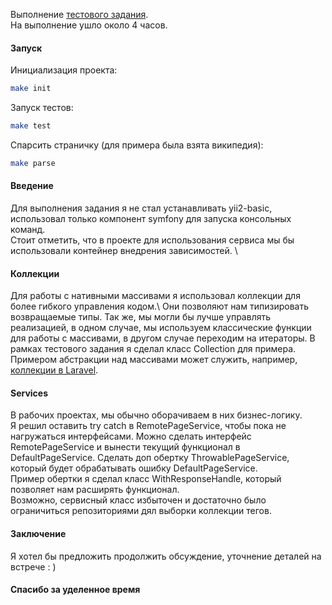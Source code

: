 Выполнение [тестового задания](https://docs.google.com/document/d/1xyS04nHIgH3xFocAu7CD1LxxWIGG5NWXTeRfSa1ZYKg/edit). \
На выполнение ушло около 4 часов.

#### Запуск

Инициализация проекта:
```bash
make init
```

Запуск тестов:
```bash
make test
```

Спарсить страничку (для примера была взята википедия):
```bash
make parse
```

#### Введение

Для выполнения задания я не стал устанавливать yii2-basic, использовал только компонент symfony для запуска консольных команд. \
Стоит отметить, что в проекте для использования сервиса мы бы использовали контейнер внедрения зависимостей. \ 

#### Коллекции

Для работы с нативными массивами я использовал коллекции для более гибкого управления кодом.\ Они позволяют нам типизировать возвращаемые типы. Так же, мы могли бы лучше управлять реализацией, в одном случае, мы используем классические функции для работы с массивами, в другом случае переходим на итераторы.
В рамках тестового задания я сделал класс Collection для примера. \
Примером абстракции над массивами может служить, например, [коллекции в Laravel](https://laravel.com/docs/9.x/collections).

#### Services

В рабочих проектах, мы обычно оборачиваем в них бизнес-логику. \
Я решил оставить try catch в RemotePageService, чтобы пока не нагружаться интерфейсами.
Можно сделать интерфейс RemotePageService и вынести текущий функционал в DefaultPageService.
Сделать доп обертку ThrowablePageService, который будет обрабатывать ошибку DefaultPageService. \
Пример обертки я сделал класс WithResponseHandle, который позволяет нам расширять функционал. \
Возможно, сервисный класс избыточен и достаточно было ограничиться репозиториями дял выборки коллекции тегов.

#### Заключение

Я хотел бы предложить продолжить обсуждение, уточнение деталей на встрече : )

#### Спасибо за уделенное время

